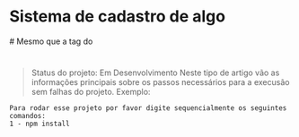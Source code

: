 <h1>Sistema de cadastro de algo</h1>
# Mesmo que a tag do <h1></h1>

> Status do projeto: Em Desenvolvimento
> Neste tipo de artigo vão as informações principais sobre os passos necessários para a execusão sem falhas do projeto. Exemplo:
```
Para rodar esse projeto por favor digite sequencialmente os seguintes comandos:
1 - npm install
```
